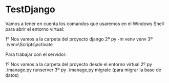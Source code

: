 # TestDjango

Vamos a tener en cuenta los comandos que usaremos en el Windows Shell para abrir el entorno virtual:

1º Nos vamos a la carpeta del proyecto django
2º py -m venv venv
3º .\venv\Scripts\activate

Para trabajar con el servidor:

1º Nos vamos a la carpeta del proyecto desde el entorno virtual
2º py .\manage.py runserver
3º py .\manage,py migrate (para migrar la base de datos)